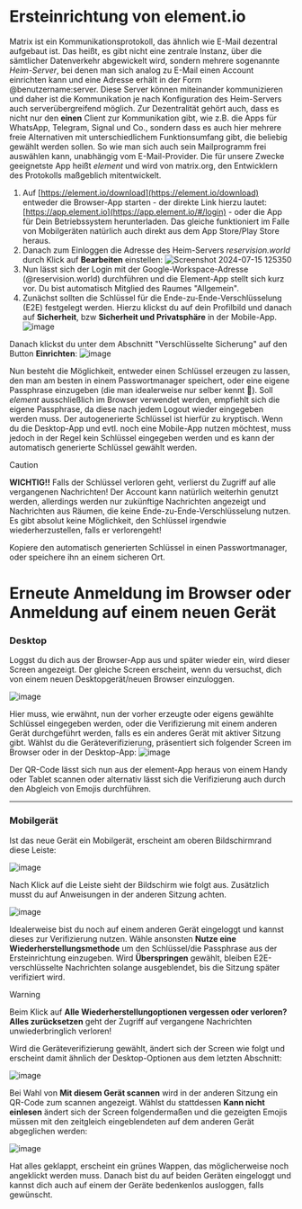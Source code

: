 # Ersteinrichtung von element.io
Matrix ist ein Kommunikationsprotokoll, das ähnlich wie E-Mail dezentral aufgebaut ist. Das heißt, es gibt nicht eine zentrale Instanz, über die sämtlicher Datenverkehr abgewickelt wird, sondern mehrere sogenannte *Heim-Server*, bei denen man sich analog zu E-Mail einen Account einrichten kann und eine Adresse erhält in der Form @benutzername:server. Diese Server können miteinander kommunizieren und daher ist die Kommunikation je nach Konfiguration des Heim-Servers auch serverübergreifend möglich. Zur Dezentralität gehört auch, dass es nicht nur den **einen** Client zur Kommunikation gibt, wie z.B. die Apps für WhatsApp, Telegram, Signal und Co., sondern dass es auch hier mehrere freie Alternativen mit unterschiedlichem Funktionsumfang gibt, die beliebig gewählt werden sollen. So wie man sich auch sein Mailprogramm frei auswählen kann, unabhängig vom E-Mail-Provider.
Die für unsere Zwecke geeignetste App heißt *element* und wird von matrix.org, den Entwicklern des Protokolls maßgeblich mitentwickelt.

1. Auf [https://element.io/download](https://element.io/download) entweder die Browser-App starten - der direkte Link hierzu lautet: [https://app.element.io](https://app.element.io/#/login) - oder die App für Dein Betriebssystem herunterladen. Das gleiche funktioniert im Falle von Mobilgeräten natürlich auch direkt aus dem App Store/Play Store heraus.
2. Danach zum Einloggen die Adresse des Heim-Servers *reservision.world* durch Klick auf **Bearbeiten** einstellen: 
![Screenshot 2024-07-15 125350](https://github.com/user-attachments/assets/c6d2913d-c589-4743-bd6b-e230419bfea3)
3. Nun lässt sich der Login mit der Google-Workspace-Adresse (@reservision.world) durchführen und die Element-App stellt sich kurz vor. Du bist automatisch Mitglied des Raumes "Allgemein".
4. Zunächst sollten die Schlüssel für die Ende-zu-Ende-Verschlüsselung (E2E) festgelegt werden. Hierzu klickst du auf dein Profilbild und danach auf **Sicherheit**, bzw **Sicherheit und Privatsphäre** in der Mobile-App.
![image](https://github.com/user-attachments/assets/6a7399bc-f847-41e7-8a28-bad8eba251ef)

Danach klickst du unter dem Abschnitt "Verschlüsselte Sicherung" auf den Button **Einrichten**:
![image](https://github.com/user-attachments/assets/4da22452-dd89-47f8-94fe-3c4b1bc3a959)

Nun besteht die Möglichkeit, entweder einen Schlüssel erzeugen zu lassen, den man am besten in einem Passwortmanager speichert, oder eine eigene Passphrase einzugeben (die man idealerweise nur selber kennt 🙂). Soll *element* ausschließlich im Browser verwendet werden, empfiehlt sich die eigene Passphrase, da diese nach jedem Logout wieder eingegeben werden muss. Der autogenerierte Schlüssel ist hierfür zu kryptisch. Wenn du die Desktop-App und evtl. noch eine Mobile-App nutzen möchtest, muss jedoch in der Regel kein Schlüssel eingegeben werden und es kann der automatisch generierte Schlüssel gewählt werden.
> [!CAUTION]
> **WICHTIG!!** Falls der Schlüssel verloren geht, verlierst du Zugriff auf alle vergangenen Nachrichten! Der Account kann natürlich weiterhin genutzt werden, allerdings werden nur zukünftige Nachrichten angezeigt und Nachrichten aus Räumen, die keine Ende-zu-Ende-Verschlüsselung nutzen. Es gibt absolut keine Möglichkeit, den Schlüssel irgendwie wiederherzustellen, falls er verlorengeht!

Kopiere den automatisch generierten Schlüssel in einen Passwortmanager, oder speichere ihn an einem sicheren Ort.


# Erneute Anmeldung im Browser oder Anmeldung auf einem neuen Gerät

### Desktop

Loggst du dich aus der Browser-App aus und später wieder ein, wird dieser Screen angezeigt. Der gleiche Screen erscheint, wenn du versuchst, dich von einem neuen Desktopgerät/neuen Browser einzuloggen.

![image](https://github.com/user-attachments/assets/86eb3823-23f4-4e4f-95fc-ed66fbd00997)

Hier muss, wie erwähnt, nun der vorher erzeugte oder eigens gewählte Schlüssel eingegeben werden, oder die Verifizierung mit einem anderen Gerät durchgeführt werden, falls es ein anderes Gerät mit aktiver Sitzung gibt. Wählst du die Geräteverifizierung, präsentiert sich folgender Screen im Browser oder in der Desktop-App:
![image](https://github.com/user-attachments/assets/51ed8f8e-8868-4e36-9370-2adeac75a230)

Der QR-Code lässt sich nun aus der element-App heraus von einem Handy oder Tablet scannen oder alternativ lässt sich die Verifizierung auch durch den Abgleich von Emojis durchführen.

---

### Mobilgerät

Ist das neue Gerät ein Mobilgerät, erscheint am oberen Bildschirmrand diese Leiste:

![image](https://github.com/user-attachments/assets/0642574c-5b8a-4b04-80ad-3ca6a5954a7b)

Nach Klick auf die Leiste sieht der Bildschirm wie folgt aus. Zusätzlich musst du auf Anweisungen in der anderen Sitzung achten.

![image](https://github.com/user-attachments/assets/ffeec66e-d2fc-46a2-bb2f-a883b6cb39ca)

Idealerweise bist du noch auf einem anderen Gerät eingeloggt und kannst dieses zur Verifizierung nutzen. Wähle ansonsten **Nutze eine Wiederherstellungsmethode** um den Schlüssel/die Passphrase aus der Ersteinrichtung einzugeben. Wird **Überspringen** gewählt, bleiben E2E-verschlüsselte Nachrichten solange ausgeblendet, bis die Sitzung später verifiziert wird.
> [!WARNING]
> Beim Klick auf **Alle Wiederherstellungoptionen vergessen oder verloren? Alles zurücksetzen** geht der Zugriff auf vergangene Nachrichten unwiederbringlich verloren!

Wird die Geräteverifizierung gewählt, ändert sich der Screen wie folgt und erscheint damit ähnlich der Desktop-Optionen aus dem letzten Abschnitt:

![image](https://github.com/user-attachments/assets/96fa3826-c039-439b-a034-aa59d99b842a)

Bei Wahl von **Mit diesem Gerät scannen** wird in der anderen Sitzung ein QR-Code zum scannen angezeigt. Wählst du stattdessen **Kann nicht einlesen** ändert sich der Screen folgendermaßen und die gezeigten Emojis müssen mit den zeitgleich eingeblendeten auf dem anderen Gerät abgeglichen werden:

![image](https://github.com/user-attachments/assets/3fac3756-43cd-4372-bb7e-91c53e4471f3)

Hat alles geklappt, erscheint ein grünes Wappen, das möglicherweise noch angeklickt werden muss. Danach bist du auf beiden Geräten eingeloggt und kannst dich auch auf einem der Geräte bedenkenlos ausloggen, falls gewünscht.
